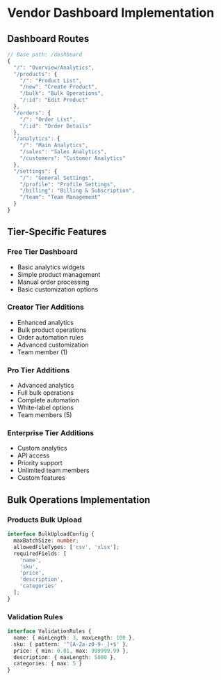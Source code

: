 # Vendor Dashboard Implementation

## Dashboard Routes
```typescript
// Base path: /dashboard
{
  "/": "Overview/Analytics",
  "/products": {
    "/": "Product List",
    "/new": "Create Product",
    "/bulk": "Bulk Operations",
    "/:id": "Edit Product"
  },
  "/orders": {
    "/": "Order List",
    "/:id": "Order Details"
  },
  "/analytics": {
    "/": "Main Analytics",
    "/sales": "Sales Analytics",
    "/customers": "Customer Analytics"
  },
  "/settings": {
    "/": "General Settings",
    "/profile": "Profile Settings",
    "/billing": "Billing & Subscription",
    "/team": "Team Management"
  }
}
```

## Tier-Specific Features

### Free Tier Dashboard
- Basic analytics widgets
- Simple product management
- Manual order processing
- Basic customization options

### Creator Tier Additions
- Enhanced analytics
- Bulk product operations
- Order automation rules
- Advanced customization
- Team member (1)

### Pro Tier Additions
- Advanced analytics
- Full bulk operations
- Complete automation
- White-label options
- Team members (5)

### Enterprise Tier Additions
- Custom analytics
- API access
- Priority support
- Unlimited team members
- Custom features

## Bulk Operations Implementation

### Products Bulk Upload
```typescript
interface BulkUploadConfig {
  maxBatchSize: number;
  allowedFileTypes: ['csv', 'xlsx'];
  requiredFields: [
    'name',
    'sku',
    'price',
    'description',
    'categories'
  ];
}
```

### Validation Rules
```typescript
interface ValidationRules {
  name: { minLength: 3, maxLength: 100 },
  sku: { pattern: '^[A-Za-z0-9-_]+$' },
  price: { min: 0.01, max: 999999.99 },
  description: { maxLength: 5000 },
  categories: { max: 5 }
}
```
